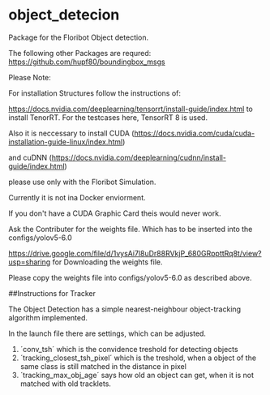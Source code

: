 # object_detecion


Package for the Floribot Object detection.


The following other Packages are requred: https://github.com/hupf80/boundingbox_msgs

Please Note:

For installation Structures follow the instructions of:

https://docs.nvidia.com/deeplearning/tensorrt/install-guide/index.html to install TenorRT. For the testcases here, TensorRT 8 is used.

Also it is neccessary to install CUDA (https://docs.nvidia.com/cuda/cuda-installation-guide-linux/index.html)

and cuDNN (https://docs.nvidia.com/deeplearning/cudnn/install-guide/index.html)


please use only with the Floribot Simulation.


Currently it is not ina Docker enviorment.

If you don't have a CUDA Graphic Card theis would never work.

Ask the Contributer for the weights file. Which has to be inserted into the configs/yolov5-6.0  

https://drive.google.com/file/d/1vysAi7l8uDr88RVkjP_680GRppttRq8t/view?usp=sharing for Downloading the weights file.

Please copy the weights file into configs/yolov5-6.0 as described above.

##Instructions for Tracker

The Object Detection has a simple nearest-neighbour object-tracking algorithm implemented.

In the launch file there are settings, which can be adjusted.

1. ´conv_tsh´ which is the convidence treshold for detecting objects
2. ´tracking_closest_tsh_pixel´ which is the treshold, when a object of the same class is still matched in the distance in pixel
3. ´tracking_max_obj_age´ says how old an object can get, when it is not matched with old tracklets.






